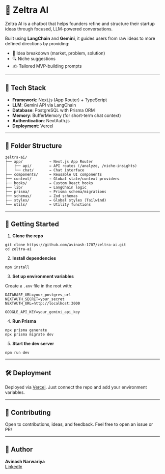 
# 🚀 Zeltra AI

Zeltra AI is a chatbot that helps founders refine and structure their startup ideas through focused, LLM-powered conversations.

Built using **LangChain** and **Gemini**, it guides users from raw ideas to more defined directions by providing:

- 🧠 Idea breakdown (market, problem, solution)  
- 🔍 Niche suggestions  
- ✍️ Tailored MVP-building prompts  

---

## 🔧 Tech Stack

- **Framework**: Next.js (App Router) + TypeScript  
- **LLM**: Gemini API via LangChain  
- **Database**: PostgreSQL with Prisma ORM  
- **Memory**: BufferMemory (for short-term chat context)  
- **Authentication**: NextAuth.js  
- **Deployment**: Vercel  

---

## 📁 Folder Structure

```
zeltra-ai/
├── app/            → Next.js App Router
│   ├── api/        → API routes (/analyze, /niche-insights)
│   └── chat/       → Chat interface
├── components/     → Reusable UI components
├── context/        → Global state/context providers
├── hooks/          → Custom React hooks
├── lib/            → LangChain logic
├── prisma/         → Prisma schema/migrations
├── schemas/        → Zod schemas
├── styles/         → Global styles (Tailwind)
└── utils/          → Utility functions
```

---

## 🚀 Getting Started

1. **Clone the repo**

```
git clone https://github.com/avinash-1707/zeltra-ai.git
cd zeltra-ai
```

2. **Install dependencies**

```
npm install
```

3. **Set up environment variables**

Create a `.env` file in the root with:

```
DATABASE_URL=your_postgres_url
NEXTAUTH_SECRET=your_secret
NEXTAUTH_URL=http://localhost:3000

GOOGLE_API_KEY=your_gemini_api_key
```

4. **Run Prisma**

```
npx prisma generate
npx prisma migrate dev
```

5. **Start the dev server**

```
npm run dev
```

---

## 🛠️ Deployment

Deployed via [Vercel](https://vercel.com). Just connect the repo and add your environment variables.

---

## 🤝 Contributing

Open to contributions, ideas, and feedback. Feel free to open an issue or PR!

---

## 👤 Author

**Avinash Narwariya**  
[LinkedIn]([https://www.linkedin.com/in/avinashnarwariya](https://www.linkedin.com/in/avinash-narwariya-392513336/))
